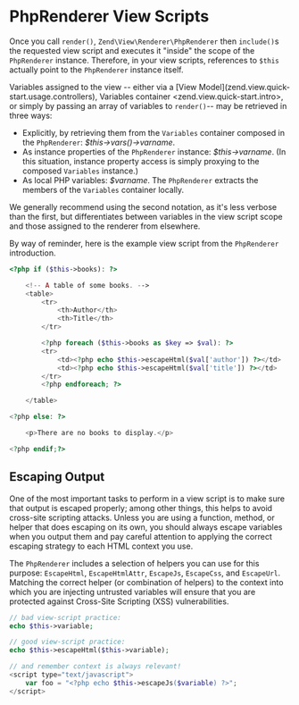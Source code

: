 # PhpRenderer View Scripts

Once you call `render()`, `Zend\View\Renderer\PhpRenderer` then `include()`s the requested view
script and executes it "inside" the scope of the `PhpRenderer` instance. Therefore, in your view
scripts, references to `$this` actually point to the `PhpRenderer` instance itself.

Variables assigned to the view -- either via a \[View
Model\](zend.view.quick-start.usage.controllers), Variables container
&lt;zend.view.quick-start.intro&gt;, or simply by passing an array of variables to `render()`-- may
be retrieved in three ways:

- Explicitly, by retrieving them from the `Variables` container composed in the `PhpRenderer`:
*$this-&gt;vars()-&gt;varname*.
- As instance properties of the `PhpRenderer` instance: *$this-&gt;varname*. (In this situation,
instance property access is simply proxying to the composed `Variables` instance.)
- As local PHP variables: *$varname*. The `PhpRenderer` extracts the members of the `Variables`
container locally.

We generally recommend using the second notation, as it's less verbose than the first, but
differentiates between variables in the view script scope and those assigned to the renderer from
elsewhere.

By way of reminder, here is the example view script from the `PhpRenderer` introduction.

```php
<?php if ($this->books): ?>

    <!-- A table of some books. -->
    <table>
        <tr>
            <th>Author</th>
            <th>Title</th>
        </tr>

        <?php foreach ($this->books as $key => $val): ?>
        <tr>
            <td><?php echo $this->escapeHtml($val['author']) ?></td>
            <td><?php echo $this->escapeHtml($val['title']) ?></td>
        </tr>
        <?php endforeach; ?>

    </table>

<?php else: ?>

    <p>There are no books to display.</p>

<?php endif;?>
```

## Escaping Output

One of the most important tasks to perform in a view script is to make sure that output is escaped
properly; among other things, this helps to avoid cross-site scripting attacks. Unless you are using
a function, method, or helper that does escaping on its own, you should always escape variables when
you output them and pay careful attention to applying the correct escaping strategy to each HTML
context you use.

The `PhpRenderer` includes a selection of helpers you can use for this purpose: `EscapeHtml`,
`EscapeHtmlAttr`, `EscapeJs`, `EscapeCss`, and `EscapeUrl`. Matching the correct helper (or
combination of helpers) to the context into which you are injecting untrusted variables will ensure
that you are protected against Cross-Site Scripting (XSS) vulnerabilities.

```php
// bad view-script practice:
echo $this->variable;

// good view-script practice:
echo $this->escapeHtml($this->variable);

// and remember context is always relevant!
<script type="text/javascript">
    var foo = "<?php echo $this->escapeJs($variable) ?>";
</script>
```
